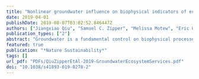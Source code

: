 ```yaml
---
title: "Nonlinear groundwater influence on biophysical indicators of ecosystem services"
date: 2019-04-01
publishDate: 2019-08-07T03:02:52.846447Z
authors: ["Jiangxiao Qiu", "Samuel C. Zipper", "Melissa Motew", "Eric G. Booth", "Christopher J. Kucharik", "Steven P. Loheide"]
publication_types: ["2"]
abstract: "Groundwater is a fundamental control on biophysical processes underpinning essential ecosystem services (ES). However, interactions and feedbacks among groundwater, climate and multiple ES remain less well understood. We investigated groundwater effects on a portfolio of food, water and biogeochemical ES indicators in an urbanizing agricultural watershed. Our results show that food production, water quality and quantity, and flood control are most sensitive to groundwater, with the strongest responses under wet and dry climate extremes. Climate mediates groundwater effects, such that several ES have synergies during dry climate, but trade-offs (groundwater increased some ES but declined others) under wet climate. There is substantial spatial heterogeneity in groundwater effects on ES, which is driven primarily by water table depth (WTD) and is also sensitive to soil texture and land cover. Most ES indicators respond nonlinearly to WTD when groundwater is within a critical depth (approximately 2.5 m) of land surface, indicating that small WTD changes can have disproportionately large effects on ES in shallow groundwater areas. Within this critical WTD, increasingly shallow groundwater leads to nonlinear increases in surface flood risk, sediment erosion and phosphorus yield; nonlinear decreases in drainage to the deep vadose zone and thus groundwater recharge; and bidirectional responses of crop and grass production, carbon storage and nitrate leaching. Our study illustrates the complex role of groundwater in affecting multiple ES and highlights that strategically managing groundwater may enhance ES resilience to climate extremes in shallow groundwater settings."
featured: true
publication: "*Nature Sustainability*"
tags: []
url_pdf: "PDFs/QiuZipperEtAl-2019-GroundwaterEcosystemServices.pdf"
doi: "10.1038/s41893-019-0278-2"
---
```



